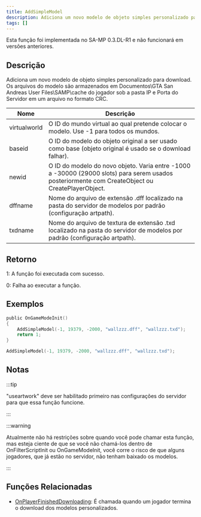 ```yaml
---
title: AddSimpleModel
description: Adiciona um novo modelo de objeto simples personalizado para download.  
tags: []
---
```


Esta função foi implementada no SA-MP 0.3.DL-R1 e não funcionará em versões anteriores.

## Descrição

Adiciona um novo modelo de objeto simples personalizado para download. Os arquivos do modelo são armazenados em Documentos\GTA San Andreas User Files\SAMP\cache do jogador sob a pasta IP e Porta do Servidor em um arquivo no formato CRC.

| Nome         | Descrição                                                                                                                						  |
| ------------ | ------------------------------------------------------------------------------------------------------------------------------------------------ |
| virtualworld | O ID do mundo virtual ao qual pretende colocar o modelo. Use -1 para todos os mundos.                                              			  |
| baseid       | O ID do modelo do objeto original a ser usado como base (objeto original é usado se o download falhar).  										  |
| newid        | O ID do modelo do novo objeto. Varia entre -1000 a -30000 (29000 slots) para serem usados posteriormente com CreateObject ou CreatePlayerObject. |
| dffname      | Nome do arquivo de extensão .dff localizado na pasta do servidor de modelos por padrão (configuração artpath).             					  |
| txdname      | Nome do arquivo de textura de extensão .txd localizado na pasta do servidor de modelos por padrão (configuração artpath).  					  |

## Retorno

1: A função foi executada com sucesso. 

0: Falha ao executar a função.

## Exemplos

```c
public OnGameModeInit()
{
    AddSimpleModel(-1, 19379, -2000, "wallzzz.dff", "wallzzz.txd");
    return 1;
}
```

```c
AddSimpleModel(-1, 19379, -2000, "wallzzz.dff", "wallzzz.txd");
```

## Notas

:::tip

"useartwork" deve ser habilitado primeiro nas configurações do servidor para que essa função funcione.

:::

:::warning

Atualmente não há restrições sobre quando você pode chamar esta função, mas esteja ciente de que se você não chamá-los dentro de OnFilterScriptInit ou OnGameModeInit, você corre o risco de que alguns jogadores, que já estão no servidor, não tenham baixado os modelos.

:::

## Funções Relacionadas

- [OnPlayerFinishedDownloading](../callbacks/OnPlayerFinishedDownloading.md): É chamada quando um jogador termina o download dos modelos personalizados. 

